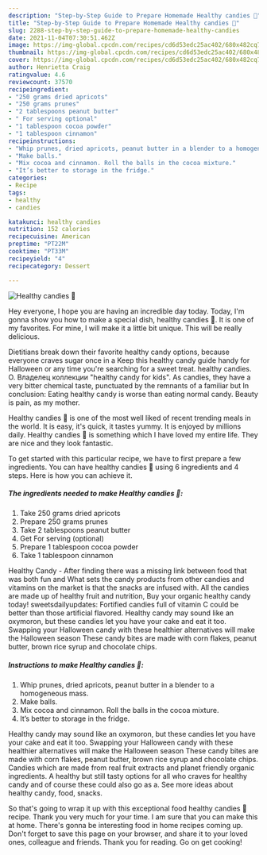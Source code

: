 ```yaml
---
description: "Step-by-Step Guide to Prepare Homemade Healthy candies 🍬"
title: "Step-by-Step Guide to Prepare Homemade Healthy candies 🍬"
slug: 2288-step-by-step-guide-to-prepare-homemade-healthy-candies
date: 2021-11-04T07:30:51.462Z
image: https://img-global.cpcdn.com/recipes/cd6d53edc25ac402/680x482cq70/healthy-candies-recipe-main-photo.jpg
thumbnail: https://img-global.cpcdn.com/recipes/cd6d53edc25ac402/680x482cq70/healthy-candies-recipe-main-photo.jpg
cover: https://img-global.cpcdn.com/recipes/cd6d53edc25ac402/680x482cq70/healthy-candies-recipe-main-photo.jpg
author: Henrietta Craig
ratingvalue: 4.6
reviewcount: 37570
recipeingredient:
- "250 grams dried apricots"
- "250 grams prunes"
- "2 tablespoons peanut butter"
- " For serving optional"
- "1 tablespoon cocoa powder"
- "1 tablespoon cinnamon"
recipeinstructions:
- "Whip prunes, dried apricots, peanut butter in a blender to a homogeneous mass."
- "Make balls."
- "Mix cocoa and cinnamon. Roll the balls in the cocoa mixture."
- "It’s better to storage in the fridge."
categories:
- Recipe
tags:
- healthy
- candies

katakunci: healthy candies 
nutrition: 152 calories
recipecuisine: American
preptime: "PT22M"
cooktime: "PT33M"
recipeyield: "4"
recipecategory: Dessert

---
```



![Healthy candies 🍬](https://img-global.cpcdn.com/recipes/cd6d53edc25ac402/680x482cq70/healthy-candies-recipe-main-photo.jpg)

Hey everyone, I hope you are having an incredible day today. Today, I'm gonna show you how to make a special dish, healthy candies 🍬. It is one of my favorites. For mine, I will make it a little bit unique. This will be really delicious.

Dietitians break down their favorite healthy candy options, because everyone craves sugar once in a Keep this healthy candy guide handy for Halloween or any time you're searching for a sweet treat. healthy candies. O. Владелец коллекции "healthy candy for kids". As candies, they have a very bitter chemical taste, punctuated by the remnants of a familiar but In conclusion: Eating healthy candy is worse than eating normal candy. Beauty is pain, as my mother.

Healthy candies 🍬 is one of the most well liked of recent trending meals in the world. It is easy, it's quick, it tastes yummy. It is enjoyed by millions daily. Healthy candies 🍬 is something which I have loved my entire life. They are nice and they look fantastic.


To get started with this particular recipe, we have to first prepare a few ingredients. You can have healthy candies 🍬 using 6 ingredients and 4 steps. Here is how you can achieve it.

<!--inarticleads1-->

##### The ingredients needed to make Healthy candies 🍬:

1. Take 250 grams dried apricots
1. Prepare 250 grams prunes
1. Take 2 tablespoons peanut butter
1. Get  For serving (optional)
1. Prepare 1 tablespoon cocoa powder
1. Take 1 tablespoon cinnamon


Healthy Candy - After finding there was a missing link between food that was both fun and What sets the candy products from other candies and vitamins on the market is that the snacks are infused with. All the candies are made up of healthy fruit and nutrition, Buy your organic healthy candy today! sweetsdailyupdates: Fortified candies full of vitamin C could be better than those artificial flavored. Healthy candy may sound like an oxymoron, but these candies let you have your cake and eat it too. Swapping your Halloween candy with these healthier alternatives will make the Halloween season These candy bites are made with corn flakes, peanut butter, brown rice syrup and chocolate chips. 

<!--inarticleads2-->

##### Instructions to make Healthy candies 🍬:

1. Whip prunes, dried apricots, peanut butter in a blender to a homogeneous mass.
1. Make balls.
1. Mix cocoa and cinnamon. Roll the balls in the cocoa mixture.
1. It’s better to storage in the fridge.


Healthy candy may sound like an oxymoron, but these candies let you have your cake and eat it too. Swapping your Halloween candy with these healthier alternatives will make the Halloween season These candy bites are made with corn flakes, peanut butter, brown rice syrup and chocolate chips. Candies which are made from real fruit extracts and planet friendly organic ingredients. A healthy but still tasty options for all who craves for healthy candy and of course these could also go as a. See more ideas about healthy candy, food, snacks. 

So that's going to wrap it up with this exceptional food healthy candies 🍬 recipe. Thank you very much for your time. I am sure that you can make this at home. There's gonna be interesting food in home recipes coming up. Don't forget to save this page on your browser, and share it to your loved ones, colleague and friends. Thank you for reading. Go on get cooking!
